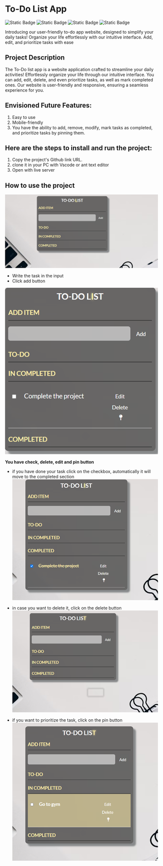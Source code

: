 # To-Do List App

![Static Badge](https://img.shields.io/badge/HTML-yellow)
![Static Badge](https://img.shields.io/badge/CSS-black)
![Static Badge](https://img.shields.io/badge/JavaScript-purple)
![Static Badge](https://img.shields.io/badge/Vscode-blue)

Introducing our user-friendly to-do app website, designed to simplify your daily tasks! Organize your life effortlessly with our intuitive interface. Add, edit, and prioritize tasks with ease

## Project Description

The To-Do list app is a website application crafted to streamline your daily activities! Effortlessly organize your life through our intuitive interface. You can add, edit, delete, and even prioritize tasks, as well as mark completed ones. Our website is user-friendly and responsive, ensuring a seamless experience for you.

## Envisioned Future Features:

1. Easy to use
2. Mobile-friendly
3. You have the ability to add, remove, modify, mark tasks as completed, and prioritize tasks by pinning them.

## Here are the steps to install and run the project:

1. Copy the project's Github link URL.
2. clone it in your PC with Vscode or ant text editor
3. Open with live server

## How to use the project

![alt text](image.png)

- Write the task in the input
- Click add button

![alt text](image-1.png)

**You have check, delete, edit and pin button**

- if you have done your task click on the checkbox, automatically it will move to the completed section
  ![alt text](image-2.png)

- in case you want to delete it, click on the delete button
  ![alt text](image-3.png)

- if you want to prioritize the task, click on the pin button
  ![alt text](image-4.png)
